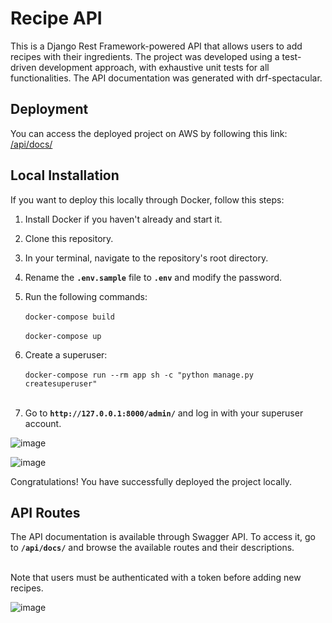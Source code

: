 # Recipe API
This is a Django Rest Framework-powered API that allows users to add recipes with their ingredients. The project was developed using a test-driven development approach, with exhaustive unit tests for all functionalities. The API documentation was generated with drf-spectacular.

## Deployment
You can access the deployed project on AWS by following this link: [/api/docs/](http://ec2-13-38-93-0.eu-west-3.compute.amazonaws.com/api/docs/)

## Local Installation
If you want to deploy this locally through Docker, follow this steps:

1. Install Docker if you haven't already and start it.

2. Clone this repository.

3. In your terminal, navigate to the repository's root directory.

4. Rename the <b>`.env.sample`</b> file to <b>`.env`</b> and modify the password.

5. Run the following commands: <br> <br>
`docker-compose build` <br> <br>
`docker-compose up`

6. Create a superuser: <br> <br>
`docker-compose run --rm app sh -c "python manage.py createsuperuser"` <br> <br>

7. Go to <b>`http://127.0.0.1:8000/admin/`</b> and log in with your superuser account.

![image](https://user-images.githubusercontent.com/106594858/235707598-fa1d0e40-7854-4b9f-84d9-53bbaebdffa8.png)

![image](https://user-images.githubusercontent.com/106594858/235708685-57cff312-17d8-4b69-af88-5743274e4dab.png)



Congratulations! You have successfully deployed the project locally.

## API Routes

The API documentation is available through Swagger API. To access it, go to <b>`/api/docs/`</b> and browse the available routes and their descriptions. <br> <br>

Note that users must be authenticated with a token before adding new recipes.

![image](https://user-images.githubusercontent.com/106594858/235707408-c9dc990b-3cf8-4582-b1fa-baf907c432f8.png)
